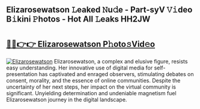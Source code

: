 ## Elizarosewatson 𝙻eaked 𝙽u𝚍e - Part-syV 𝚅𝚒deo B𝚒kini 𝙿hotos - Hot All 𝙻eaks HH2JW

# <h2><a href="http://ld1hnhp.urlbe.top/?page=Elizarosewatson">🔗🔗👉👉 Elizarosewatson P𝚑oto𝚜Vid𝚎o</a></h2>

[![Elizarosewatson](https://i.imgur.com/eBuTRDB.gif)](http://ld1hnhp.urlbe.top/?page=Elizarosewatson)
Elizarosewatson, a complex and elusive figure, resists easy understanding. Her innovative use of digital media for self-presentation has captivated and enraged observers, stimulating debates on consent, morality, and the essence of online communities. Despite the uncertainty of her next steps, her impact on the virtual community is significant. Unyielding determination and undeniable magnetism fuel Elizarosewatson journey in the digital landscape.
